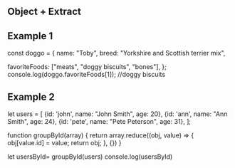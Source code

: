 ## Object + Extract 
## Example 1
const doggo = {
  name: "Toby",
  breed: "Yorkshire and Scottish terrier mix",
 
  favoriteFoods: ["meats", "doggy biscuits", "bones"],
};
console.log(doggo.favoriteFoods[1]);
//doggy biscuits

## Example 2 
let users = [
  {id: 'john', name: "John Smith", age: 20},
  {id: 'ann', name: "Ann Smith", age: 24},
  {id: 'pete', name: "Pete Peterson", age: 31},
];

function groupById(array) {
  return array.reduce((obj, value) => {
    obj[value.id] = value;
    return obj;
  }, {})
  }

let usersById= groupById(users)
console.log(usersById)
<!-- {
  john: { id: 'john', name: 'John Smith', age: 20 },
  ann: { id: 'ann', name: 'Ann Smith', age: 24 },
  pete: { id: 'pete', name: 'Pete Peterson', age: 31 }
} -->
